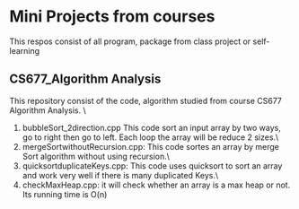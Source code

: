 # Mini Projects from courses
This respos consist of all program, package from class project or self-learning
## CS677_Algorithm Analysis
This repository consist of the code, algorithm studied from course CS677 Algorithm Analysis. \

1. bubbleSort_2direction.cpp This code sort an input array by two ways, go to right then go to left. Each loop the array will be reduce 2 sizes.\
2. mergeSortwithoutRecursion.cpp: This code sortes an array by merge Sort algorithm without using recursion.\
3. quicksortduplicateKeys.cpp: This code uses quicksort to sort an array and work very well if there is many duplicated Keys.\
4. checkMaxHeap.cpp: it will check whether an array is a max heap or not. Its running time is O(n)

